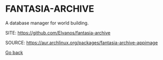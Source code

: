 # FANTASIA-ARCHIVE

 A database manager for world building.

 SITE: https://github.com/Elvanos/fantasia-archive

 SOURCE: https://aur.archlinux.org/packages/fantasia-archive-appimage

 [Go back](https://portable-linux-apps.github.io/apps.html)
